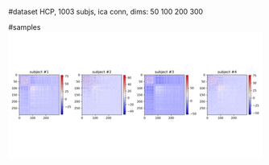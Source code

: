 #dataset 
HCP, 1003 subjs, ica conn, dims: 50 100 200 300 

#samples
![alt text](https://github.com/kli30/hierarchy/blob/master/conn_samples_4subjs_net300.png)

